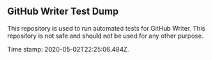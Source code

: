 ## GitHub Writer Test Dump

This repository is used to run automated tests for GitHub Writer.
This repository is not safe and should not be used for any other purpose.

Time stamp: 2020-05-02T22:25:06.484Z.
